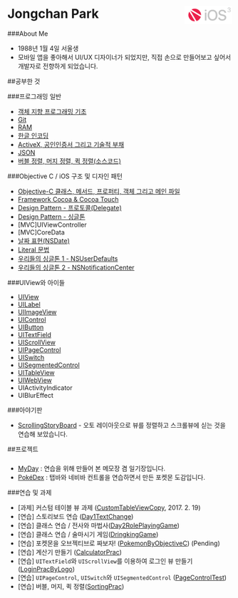# Jongchan Park <a href="url"><img src="learning/images/fc_n_ios.png" align="right" height="40" ></a>


###About Me
- 1988년 1월 4일 서울생
- 모바일 앱을 좋아해서 UI/UX 디자이너가 되었지만, 직접 손으로 만들어보고 싶어서 개발자로 전향하게 되었습니다.

##공부한 것

###프로그래밍 일반
- [객체 지향 프로그래밍 기초](https://github.com/draupnir45/i.jongchan.park/blob/master/learning/Object-Oriented%20Programming.md)
- [Git](learning/AboutGit.md)
- [RAM](learning/RAM.md)
- [한글 인코딩](learning/EncodingHangeul.md)
- [ActiveX, 공인인증서 그리고 기술적 부채](learning/ActiveX&TechnicalDept.md)
- [JSON](learning/JSON.md)
- [버블 정렬, 머지 정렬, 퀵 정렬(소스코드)](learning/sorts.md)

###Objective C / iOS 구조 및 디자인 패턴
- [Objective-C 클래스, 메서드, 프로퍼티, 객체 그리고 메인 파일](learning/Objective_C_method_property_and_mainfile.md)
- [Framework Cocoa & Cocoa Touch](learning/AboutCocoa.md)
- [Design Pattern - 프로토콜(Delegate)](learning/FreakinDelegate.md)
- [Design Pattern - 싱글톤](learning/Singleton.md)
- [MVC]UIViewController
- [MVC]CoreData
- [날짜 표현(NSDate)](learning/NSDate.md)
- [Literal 문법](learning/LiteralSyntaxes.md)
- [우리들의 싱글톤 1 - NSUserDefaults](learning/NSUserDefaults.md)
- [우리들의 싱글톤 2 - NSNotificationCenter](learning/NSNotificationCenter.md)


###UIView와 아이들
- [UIView](learning/UIView.md)
- [UILabel](learning/UILabel.md)
- [UIImageView](learning/UIImageView.md)
- [UIControl](learning/UIControl.md)
- [UIButton](learning/UIButton.md)
- [UITextField](learning/UITextField.md)
- [UIScrollView](learning/UIScrollView.md)
- [UIPageControl](learning/UIPageControl.md)
- [UISwitch](learning/UISwitch.md)
- [UISegmentedControl](learning/UISegmentedControl.md)
- [UITableView](learning/UITableViewLog.md)
- [UIWebView](learning/UIWebView.md)
- UIActivityIndicator
- UIBlurEffect

###아야기판
 - [ScrollingStoryBoard](projects/FreakinAutoLayoutPrac) - 오토 레이아웃으로 뷰를 정렬하고 스크롤뷰에 싣는 것을 연습해 보았습니다. 

##프로젝트

###
- [MyDay](projects/MyDayApp) : 연습을 위해 만들어 본 메모장 겸 일기장입니다.
- [PokéDex](projects/TabNavAndView) : 탭바와 네비바 컨트롤을 연습하면서 만든 포켓몬 도감입니다.

###연습 및 과제
- [과제] 커스텀 테이블 뷰 과제 ([CustomTableViewCopy](projects/CustomTableViewCopy), 2017. 2. 19)
- [연습] 스토리보드 연습 ([Day1TextChange](projects/Day1TextChange))
- [연습] 클래스 연습 / 전사와 마법사([Day2RolePlayingGame](projects/Day2RolePlayingGame))
- [연습] 클래스 연습 / 술마시기 게임([DringkingGame](projects/DringkingGame))
- [연습] 포켓몬을 오브젝티브로 짜보자! ([PokemonByObjectiveC](projects/PokemonByObjectiveC)) (Pending)
- [연습] 계산기 만들기 ([CalculatorPrac](projects/CalculatorPrac))
- [연습] `UITextField`와 `UIScrollView`를 이용하여 로그인 뷰 만들기 ([LoginPracByLogo](projects/LoginPracByLogo))
- [연습] `UIPageControl`, `UISwitch`와 `UISegmentedControl` ([PageControlTest](projects/PageControlTest))
- [연습] 버블, 머지, 퀵 정렬([SortingPrac](projects/SortingPrac))

